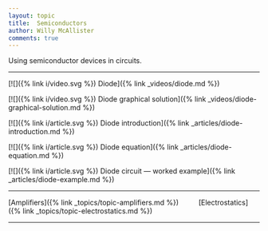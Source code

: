 ```yaml
---
layout: topic
title:  Semiconductors
author: Willy McAllister
comments: true
---
```


Using semiconductor devices in circuits.

----

[![]({% link i/video.svg %}) Diode]({% link _videos/diode.md %})

[![]({% link i/video.svg %}) Diode graphical solution]({% link _videos/diode-graphical-solution.md %})

[![]({% link i/article.svg %}) Diode introduction]({% link _articles/diode-introduction.md %})

[![]({% link i/article.svg %}) Diode equation]({% link _articles/diode-equation.md %})

[![]({% link i/article.svg %}) Diode circuit — worked example]({% link _articles/diode-example.md %})

---

<i class="fas fa-arrow-left"></i> [Amplifiers]({% link _topics/topic-amplifiers.md %}) $\qquad$ [Electrostatics]({% link _topics/topic-electrostatics.md %}) <i class="fas fa-arrow-right"></i>

---
